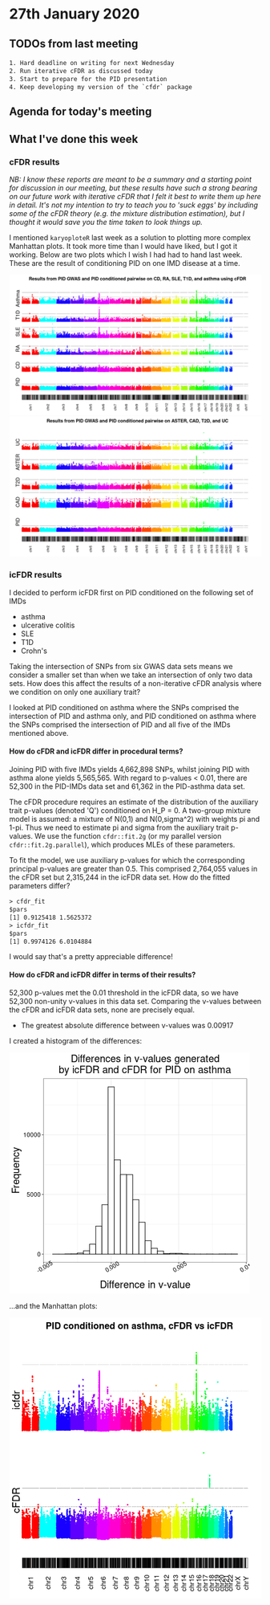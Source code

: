 
# 27th January 2020

## TODOs from last meeting 

    1. Hard deadline on writing for next Wednesday
    2. Run iterative cFDR as discussed today
    3. Start to prepare for the PID presentation
    4. Keep developing my version of the `cfdr` package

## Agenda for today's meeting

## What I've done this week

### cFDR results

*NB: I know these reports are meant to be a summary and a starting point for discussion in our meeting, but these results have such a strong bearing on our future work with iterative cFDR that I felt it best to write them up here in detail. It's not my intention to try to teach you to 'suck eggs' by including some of the cFDR theory (e.g. the mixture distribution estimation), but I thought it would save you the time taken to look things up.*

I mentioned `karyoploteR` last week as a solution to plotting more complex Manhattan plots. It took more time than I would have liked, but I got it working. Below are two plots which I wish I had had to hand last week. These are the result of conditioning PID on one IMD disease at a time.

![](/images/270121/pid_cd_ra_sle_t1d_asthma.png)
![](/images/270121/pid_cad_t2d_aster_uc.png)

### icFDR results

I decided to perform icFDR first on PID conditioned on the following set of IMDs
* asthma
* ulcerative colitis
* SLE
* T1D
* Crohn's

Taking the intersection of SNPs from six GWAS data sets means we consider a smaller set than when we take an intersection of only two data sets. How does this affect the results of a non-iterative cFDR analysis where we condition on only one auxiliary trait? 

I looked at PID conditioned on asthma where the SNPs comprised the intersection of PID and asthma only, and PID conditioned on asthma where the SNPs comprised the intersection of PID and all five of the IMDs mentioned above. 

#### How do cFDR and icFDR differ in procedural terms?

Joining PID with five IMDs yields 4,662,898 SNPs, whilst joining PID with asthma alone yields 5,565,565. With regard to p-values < 0.01, there are 52,300 in the PID-IMDs data set and 61,362 in the PID-asthma data set.
      
The cFDR procedure requires an estimate of the distribution of the auxiliary trait p-values (denoted 'Q') conditioned on H\_P = 0. A two-group mixture model is assumed: a mixture of N(0,1) and N(0,sigma^2) with weights pi and 1-pi. Thus we need to estimate pi and sigma from the auxiliary trait p-values. We use the function `cfdr::fit.2g` (or my parallel version `cfdr::fit.2g.parallel`), which produces MLEs of these parameters.

To fit the model, we use auxiliary p-values for which the corresponding principal p-values are greater than 0.5. This comprised 2,764,055 values in the cFDR set but 2,315,244 in the icFDR data set. How do the fitted parameters differ? 

	> cfdr_fit
	$pars
	[1] 0.9125418 1.5625372
	> icfdr_fit
	$pars
	[1] 0.9974126 6.0104884

I would say that's a pretty appreciable difference!

#### How do cFDR and icFDR differ in terms of their results?

52,300 p-values met the 0.01 threshold in the icFDR data, so we have 52,300 non-unity v-values in this data set. Comparing the v-values between the cFDR and icFDR data sets, none are precisely equal.
      
* The greatest absolute difference between v-values was 0.00917

I created a histogram of the differences:


![](/images/270121/comparisonWithCfdr_pid_asthma.png)

...and the Manhattan plots:

![](/images/270121/cfdrVsIcfdr_pid_asthma_mp.png)
